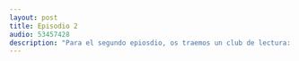 ```yaml
---
layout: post
title: Episodio 2
audio: 53457428
description: "Para el segundo epiosdio, os traemos un club de lectura: Bienvenidos a Welcome, de Laura Fernández"
---
```


